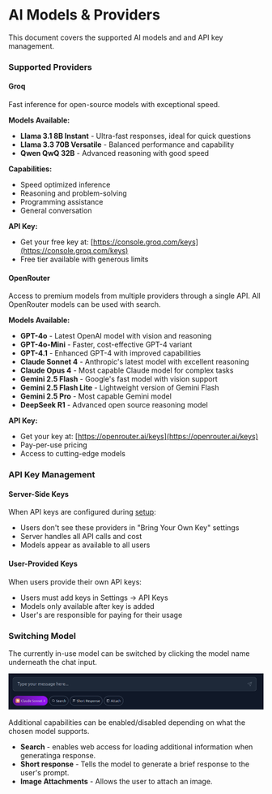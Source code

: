 # AI Models & Providers

This document covers the supported AI models and and API key management.

### Supported Providers

#### Groq

Fast inference for open-source models with exceptional speed.

**Models Available:**

- **Llama 3.1 8B Instant** - Ultra-fast responses, ideal for quick questions
- **Llama 3.3 70B Versatile** - Balanced performance and capability
- **Qwen QwQ 32B** - Advanced reasoning with good speed

**Capabilities:**

- Speed optimized inference
- Reasoning and problem-solving
- Programming assistance
- General conversation

**API Key:**

- Get your free key at: [https://console.groq.com/keys](https://console.groq.com/keys)
- Free tier available with generous limits

#### OpenRouter

Access to premium models from multiple providers through a single API. All OpenRouter models can be used with search.

**Models Available:**

- **GPT-4o** - Latest OpenAI model with vision and reasoning
- **GPT-4o-Mini** - Faster, cost-effective GPT-4 variant
- **GPT-4.1** - Enhanced GPT-4 with improved capabilities
- **Claude Sonnet 4** - Anthropic's latest model with excellent reasoning
- **Claude Opus 4** - Most capable Claude model for complex tasks
- **Gemini 2.5 Flash** - Google's fast model with vision support
- **Gemini 2.5 Flash Lite** - Lightweight version of Gemini Flash
- **Gemini 2.5 Pro** - Most capable Gemini model
- **DeepSeek R1** - Advanced open source reasoning model

**API Key:**

- Get your key at: [https://openrouter.ai/keys](https://openrouter.ai/keys)
- Pay-per-use pricing
- Access to cutting-edge models

### API Key Management

#### Server-Side Keys

When API keys are configured during [setup](Setup.md):

- Users don't see these providers in "Bring Your Own Key" settings
- Server handles all API calls and cost
- Models appear as available to all users

#### User-Provided Keys

When users provide their own API keys:

- Users must add keys in Settings → API Keys
- Models only available after key is added
- User's are responsible for paying for their usage

### Switching Model

The currently in-use model can be switched by clicking the model name underneath the chat input.

![Input box showing where to select model](./assets/model-selection.png)

Additional capabilities can be enabled/disabled depending on what the chosen model supports.

- **Search** - enables web access for loading additional information when generatinga response.
- **Short response** - Tells the model to generate a brief response to the user's prompt.
- **Image Attachments** - Allows the user to attach an image.
